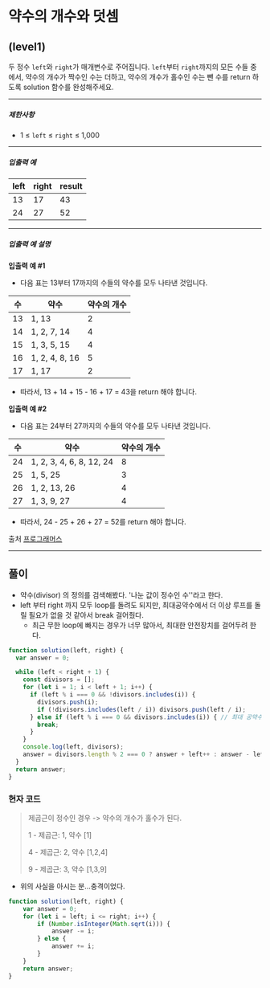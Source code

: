 # 약수의 개수와 덧셈 

## (level1)

두 정수 `left`와 `right`가 매개변수로 주어집니다. `left`부터 `right`까지의 모든 수들 중에서, 약수의 개수가 짝수인 수는 더하고, 약수의 개수가 홀수인 수는 뺀 수를 return 하도록 solution 함수를 완성해주세요.

------

##### 제한사항

- 1 ≤ `left` ≤ `right` ≤ 1,000

------

##### 입출력 예

| left | right | result |
| ---- | ----- | ------ |
| 13   | 17    | 43     |
| 24   | 27    | 52     |

------

##### 입출력 예 설명

**입출력 예 #1**

- 다음 표는 13부터 17까지의 수들의 약수를 모두 나타낸 것입니다.

| 수   | 약수           | 약수의 개수 |
| ---- | -------------- | ----------- |
| 13   | 1, 13          | 2           |
| 14   | 1, 2, 7, 14    | 4           |
| 15   | 1, 3, 5, 15    | 4           |
| 16   | 1, 2, 4, 8, 16 | 5           |
| 17   | 1, 17          | 2           |

- 따라서, 13 + 14 + 15 - 16 + 17 = 43을 return 해야 합니다.

**입출력 예 #2**

- 다음 표는 24부터 27까지의 수들의 약수를 모두 나타낸 것입니다.

| 수   | 약수                     | 약수의 개수 |
| ---- | ------------------------ | ----------- |
| 24   | 1, 2, 3, 4, 6, 8, 12, 24 | 8           |
| 25   | 1, 5, 25                 | 3           |
| 26   | 1, 2, 13, 26             | 4           |
| 27   | 1, 3, 9, 27              | 4           |

- 따라서, 24 - 25 + 26 + 27 = 52를 return 해야 합니다.

출처 [프로그래머스](https://programmers.co.kr/learn/courses/30/lessons/77884/solution_groups?language=javascript)

---

## 풀이

- 약수(divisor) 의 정의를 검색해봤다. '나눈 값이 정수인 수''라고 한다.
- left 부터 right 까지 모두 loop를 돌려도 되지만, 최대공약수에서 더 이상 루프를 돌릴 필요가 없을 것 같아서 break 걸어줬다.
  - 최근 무한 loop에 빠지는 경우가 너무 많아서, 최대한 안전장치를 걸어두려 한다.

```js
function solution(left, right) {
  var answer = 0;

  while (left < right + 1) {
    const divisors = [];
    for (let i = 1; i < left + 1; i++) {
      if (left % i === 0 && !divisors.includes(i)) {
        divisors.push(i);
        if (!divisors.includes(left / i)) divisors.push(left / i);
      } else if (left % i === 0 && divisors.includes(i)) { // 최대 공약수면 나가라
        break;
      }
    }
    console.log(left, divisors);
    answer = divisors.length % 2 === 0 ? answer + left++ : answer - left++;
  }
  return answer;
}

```



### 현자 코드

> 제곱근이 정수인 경우 -> 약수의 개수가 홀수가 된다.
>
> 1 - 제곱근: 1, 약수 [1]
>
> 4 - 제곱근: 2, 약수 [1,2,4]
>
> 9 - 제곱근: 3, 약수 [1,3,9]
>
> 

- 위의 사실을 아시는 분...충격이었다.

```js
function solution(left, right) {
    var answer = 0;
    for (let i = left; i <= right; i++) {
        if (Number.isInteger(Math.sqrt(i))) {
            answer -= i;
        } else {
            answer += i;
        }
    }
    return answer;
}
```

